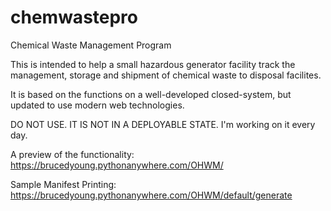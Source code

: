# chemwastepro
Chemical Waste Management Program

This is intended to help a small hazardous generator facility track the management, storage and shipment of chemical waste to disposal facilites.

It is based on the functions on a well-developed closed-system, but updated to use modern web technologies. 

DO NOT USE. IT IS NOT IN A DEPLOYABLE STATE. I'm working on it every day.

A preview of the functionality: https://brucedyoung.pythonanywhere.com/OHWM/

Sample Manifest Printing: https://brucedyoung.pythonanywhere.com/OHWM/default/generate
